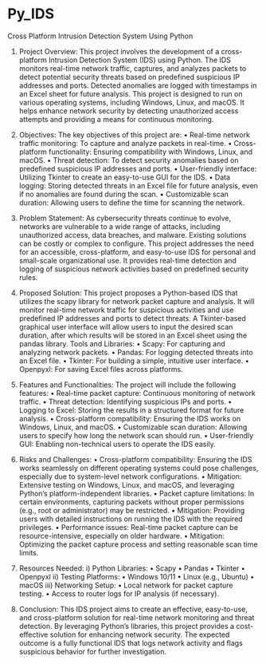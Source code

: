 # Py_IDS
Cross Platform Intrusion Detection System Using Python

1.	Project Overview:
This project involves the development of a cross-platform Intrusion Detection System (IDS) using Python. The IDS monitors real-time network traffic, captures, and analyzes packets to detect potential security threats based on predefined suspicious IP addresses and ports. Detected anomalies are logged with timestamps in an Excel sheet for future analysis. This project is designed to run on various operating systems, including Windows, Linux, and macOS. It helps enhance network security by detecting unauthorized access attempts and providing a means for continuous monitoring.

2.	Objectives:
The key objectives of this project are:
•	Real-time network traffic monitoring: To capture and analyze packets in real-time.
•	Cross-platform functionality: Ensuring compatibility with Windows, Linux, and macOS.
•	Threat detection: To detect security anomalies based on predefined suspicious IP addresses and ports.
•	User-friendly interface: Utilizing Tkinter to create an easy-to-use GUI for the IDS.
•	Data logging: Storing detected threats in an Excel file for future analysis, even if no anomalies are found during the scan.
•	Customizable scan duration: Allowing users to define the time for scanning the network.

3.	Problem Statement:
As cybersecurity threats continue to evolve, networks are vulnerable to a wide range of attacks, including unauthorized access, data breaches, and malware. Existing solutions can be costly or complex to configure. This project addresses the need for an accessible, cross-platform, and easy-to-use IDS for personal and small-scale organizational use. It provides real-time detection and logging of suspicious network activities based on predefined security rules.

4.	Proposed Solution:
This project proposes a Python-based IDS that utilizes the scapy library for network packet capture and analysis. It will monitor real-time network traffic for suspicious activities and use predefined IP addresses and ports to detect threats. A Tkinter-based graphical user interface will allow users to input the desired scan duration, after which results will be stored in an Excel sheet using the pandas library.
Tools and Libraries:
•	Scapy: For capturing and analyzing network packets.
•	Pandas: For logging detected threats into an Excel file.
•	Tkinter: For building a simple, intuitive user interface.
•	Openpyxl: For saving Excel files across platforms.

5.	Features and Functionalities:
The project will include the following features:
•	Real-time packet capture: Continuous monitoring of network traffic.
•	Threat detection: Identifying suspicious IPs and ports.
•	Logging to Excel: Storing the results in a structured format for future analysis.
•	Cross-platform compatibility: Ensuring the IDS works on Windows, Linux, and macOS.
•	Customizable scan duration: Allowing users to specify how long the network scan should run.
•	User-friendly GUI: Enabling non-technical users to operate the IDS easily.

6.	Risks and Challenges:
•	Cross-platform compatibility: Ensuring the IDS works seamlessly on different operating systems could pose challenges, especially due to system-level network configurations.
•	Mitigation: Extensive testing on Windows, Linux, and macOS, and leveraging Python’s platform-independent libraries.
•	Packet capture limitations: In certain environments, capturing packets without proper permissions (e.g., root or administrator) may be restricted.
•	Mitigation: Providing users with detailed instructions on running the IDS with the required privileges.
•	Performance issues: Real-time packet capture can be resource-intensive, especially on older hardware.
•	Mitigation: Optimizing the packet capture process and setting reasonable scan time limits.

7.	Resources Needed:
i) Python Libraries:
•	Scapy
•	Pandas
•	Tkinter
•	Openpyxl
ii) Testing Platforms:
•	Windows 10/11
•	Linux (e.g., Ubuntu)
•	macOS
iii) Networking Setup:
•	Local network for packet capture testing.
•	Access to router logs for IP analysis (if necessary).

18.	Conclusion:
This IDS project aims to create an effective, easy-to-use, and cross-platform solution for real-time network monitoring and threat detection. By leveraging Python’s libraries, this project provides a cost-effective solution for enhancing network security. The expected outcome is a fully functional IDS that logs network activity and flags suspicious behavior for further investigation.
